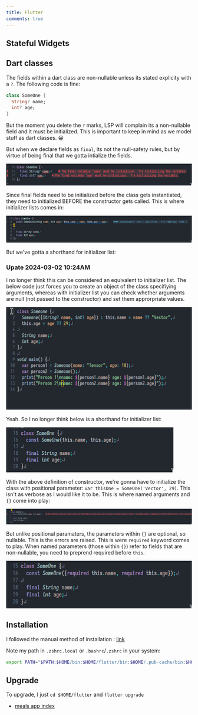 ```yaml
---
title: Flutter
comments: true
---
```

## Stateful Widgets


## Dart classes
The fields within a dart class are non-nullable unless its stated explicity with
a `?`. The following code is fine:

```dart
class SomeOne {
  String? name;
  int? age;
}
```

But the moment you delete the `?` marks, LSP will complain its a non-nullable
field and it must be initialized. This is important to keep in mind as we model
stuff as dart classes. 😀

But when we declare fields as `final`, its not the null-safety rules, but by
virtue of being final that we gotta intialize the fields.

![1707993187.png](img/1707993187.png)

Since final fields need to be initialized before the class gets instantiated,
they need to initialized BEFORE the constructor gets called. This is where
initializer lists comes in:

![1707993436.png](img/1707993436.png)

But we've gotta a shorthand for initializer list:

### Upate 2024-03-02 10:24AM
I no longer think this can be considered an equivalent to initializer list. The
below code just forces you to create an object of the class specifiying
arguments, whereas with initializer list you can check whether arguments are
null (not passed to the constructor) and set them approrpriate values.

![1709356694.png](img/1709356694.png)

Yeah. So I no longer think below is a shorthand for initializer list:

![1707993690.png](img/1707993690.png)

With the above definition of constructor, we're gonna have to initialize the
class with positional parameter: `var thisOne = SomeOne('Vector', 29)`. This
isn't as verbose as I would like it to be. This is where named arguments
and `{}` come into play:

![1707994006.png](img/1707994006.png)

But unlike positional paramaters, the parameters within `{}` are optional, so
nullable. This is the errors are raised. This is were `required` keyword
comes to play. When named parameters (those within `{}`) refer to fields that
are non-nullable, you need to preprend required before `this`.

![1707994301.png](img/1707994301.png)

## Installation
I followed the manual method of installation : [link](https://docs.flutter.dev/get-started/install/linux#method-2-manual-installation)

Note my path in `.zshrc.local` or `.bashrc`/`.zshrc` in your system:

```bash
export PATH="$PATH:$HOME/bin:$HOME/flutter/bin:$HOME/.pub-cache/bin:$HOME/.local/bin"
```

## Upgrade
To upgrade, I just `cd $HOME/flutter` and `flutter upgrade`

* [meals app index](meals-app/index.md)
